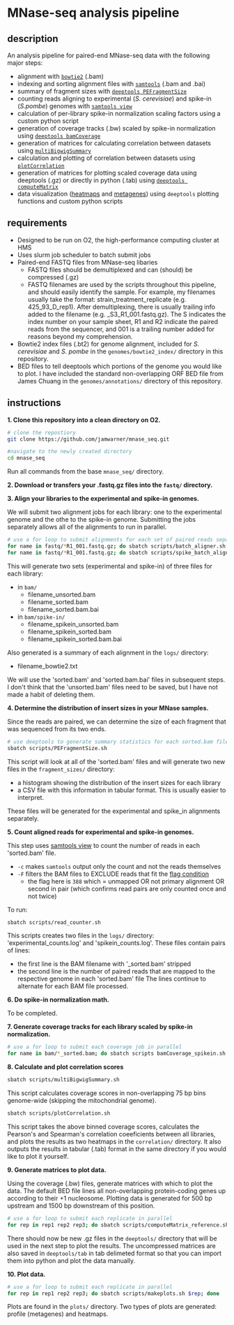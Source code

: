 
# MNase-seq analysis pipeline

## description

An analysis pipeline for paired-end MNase-seq data with the following major steps:

- alignment with [`bowtie2`](https://bowtie-bio.sourceforge.net/bowtie2/manual.shtml) (.bam)
- indexing and sorting alignment files with [`samtools`](http://www.htslib.org/) (.bam and .bai)
- summary of fragment sizes with [`deeptools PEFragmentSize`](https://deeptools.readthedocs.io/en/develop/content/tools/bamPEFragmentSize.html)
- counting reads aligning to experimental (*S. cerevisiae*) and spike-in (*S.pombe*) genomes with [`samtools view`](http://www.htslib.org/doc/samtools-view.html)
- calculation of per-library spike-in normalization scaling factors using a custom python script
- generation of coverage tracks (.bw) scaled by spike-in normalization using [`deeptools bamCoverage`](https://deeptools.readthedocs.io/en/develop/content/tools/bamCoverage.html)
- generation of matrices for calculating correlation between datasets using [`multiBigwigSummary`](https://deeptools.readthedocs.io/en/develop/content/tools/multiBigwigSummary.html)
- calculation and plotting of correlation between datasets using [`plotCorrelation`](https://deeptools.readthedocs.io/en/stable/content/tools/plotCorrelation.html)
- generation of matrices for plotting scaled coverage data using deeptools (.gz) or directly in python (.tab) using [`deeptools computeMatrix`](https://deeptools.readthedocs.io/en/develop/content/tools/computeMatrix.html#reference-point)
- data visualization ([heatmaps](https://deeptools.readthedocs.io/en/develop/content/tools/plotHeatmap.html) and [metagenes](https://deeptools.readthedocs.io/en/develop/content/tools/plotProfile.html)) using `deeptools` plotting functions and custom python scripts

## requirements

- Designed to be run on O2, the high-performance computing cluster at HMS
- Uses slurm job scheduler to batch submit jobs
- Paired-end FASTQ files from MNase-seq libaries
	- FASTQ files should be demultiplexed and can (should) be compressed (.gz)
	- FASTQ filenames are used by the scripts throughout this pipeline, and should easily identify the sample. For example, my filenames usually take the format: strain_treatment_replicate (e.g. 425_93_D_rep1). After demultiplexing, there is usually trailing info added to the filename (e.g. _S3_R1_001.fastq.gz). The S indicates the index number on your sample sheet, R1 and R2 indicate the paired reads from the sequencer, and 001 is a trailing number added for reasons beyond my comprehension.
- Bowtie2 index files (.bt2) for genome alignment, included for *S. cerevisiae* and *S. pombe* in the `genomes/bowtie2_index/` directory in this repository.
- BED files to tell deeptools which portions of the genome you would like to plot. I have included the standard non-overlapping ORF BED file from James Chuang in the `genomes/annotations/` directory of this repository.


## instructions

**1. Clone this repository into a clean directory on O2.**

```bash
# clone the repostiory
git clone https://github.com/jamwarner/mnase_seq.git

#navigate to the newly created directory
cd mnase_seq
```

Run all commands from the base `mnase_seq/` directory.


**2. Download or transfers your .fastq.gz files into the `fastq/` directory.**


**3. Align your libraries to the experimental and spike-in genomes.**

We will submit two alignment jobs for each library: one to the experimental genome and the othe to the spike-in genome. Submitting the jobs separately allows all of the alignments to run in parallel.

```bash
# use a for loop to submit alignments for each set of paired reads separately
for name in fastq/*R1_001.fastq.gz; do sbatch scripts/batch_aligner.sh $name; done
for name in fastq/*R1_001.fastq.gz; do sbatch scripts/spike_batch_aligner.sh $name; done
```

This will generate two sets (experimental and spike-in) of three files for each library:
- in `bam/`
	- filename_unsorted.bam
	- filename_sorted.bam
	- filename_sorted.bam.bai
- in `bam/spike-in/`
	- filename_spikein_unsorted.bam
	- filename_spikein_sorted.bam
	- filename_spikein_sorted.bam.bai

Also generated is a summary of each alignment in the `logs/` directory:
- filename_bowtie2.txt

We will use the 'sorted.bam' and 'sorted.bam.bai' files in subsequent steps. I don't think that the 'unsorted.bam' files need to be saved, but I have not made a habit of deleting them.


**4. Determine the distribution of insert sizes in your MNase samples.**

Since the reads are paired, we can determine the size of each fragment that was sequenced from its two ends.

```bash
# use deeptools to generate summary statistics for each sorted.bam file
sbatch scripts/PEFragmentSize.sh
```

This script will look at all of the 'sorted.bam' files and will generate two new files in the `fragment_sizes/` directory:
- a histogram showing the distribution of the insert sizes for each library
- a CSV file with this information in tabular format. This is usually easier to interpret.

These files will be generated for the experimental and spike_in alignments separately.


**5. Count aligned reads for experimental and spike-in genomes.**

This step uses [samtools view](http://www.htslib.org/doc/samtools-view.html) to count the number of reads in each 'sorted.bam' file. 
- `-c` makes `samtools` output only the count and not the reads themselves
- `-F` filters the BAM files to EXCLUDE reads that fit the [flag condition](https://broadinstitute.github.io/picard/explain-flags.html)
	- the flag here is `388` which = unmapped OR not primary alignment OR second in pair (which confirms read pairs are only counted once and not twice)

To run:

```bash
sbatch scripts/read_counter.sh
```

This scripts creates two files in the `logs/` directory: 'experimental_counts.log' and 'spikein_counts.log'. These files contain pairs of lines:
- the first line is the BAM filename with '_sorted.bam' stripped
- the second line is the number of paired reads that are mapped to the respective genome in each 'sorted.bam' file
The lines continue to alternate for each BAM file processed.


**6. Do spike-in normalization math.**

To be completed.


**7. Generate coverage tracks for each library scaled by spike-in normalization.**

```bash
# use a for loop to submit each coverage job in parallel
for name in bam/*_sorted.bam; do sbatch scripts bamCoverage_spikein.sh $name; done
```


**8. Calculate and plot correlation scores**

```bash
sbatch scripts/multiBigwigSummary.sh
```

This script calculates coverage scores in non-overlapping 75 bp bins genome-wide (skipping the mitochondrial genome).


```bash
sbatch scripts/plotCorrelation.sh
```

This script takes the above binned coverage scores, calculates the Pearson's and Spearman's correlation coeeficients between all libraries, and plots the results as two heatmaps in the `correlation/` directory. It also outputs the results in tabular (.tab) format in the same directory if you would like to plot it yourself.


**9. Generate matrices to plot data.**

Using the coverage (.bw) files, generate matrices with which to plot the data. The default BED file lines all non-overlapping protein-coding genes up according to their +1 nucleosome. Plotting data is generated for 500 bp upstream and 1500 bp downstream of this position.

```bash
# use a for loop to submit each replicate in parallel
for rep in rep1 rep2 rep3; do sbatch scripts/computeMatrix_reference.sh $rep; done
```

There should now be new .gz files in the `deeptools/` directory that will be used in the next step to plot the results. The uncompressed matrices are also saved in `deeptools/tab` in tab delimeted format so that you can import them into python and plot the data manually.

**10. Plot data.**

```bash
# use a for loop to submit each replicate in parallel
for rep in rep1 rep2 rep3; do sbatch scripts/makeplots.sh $rep; done
```

Plots are found in the `plots/` directory.  Two types of plots are generated: profile (metagenes) and heatmaps.